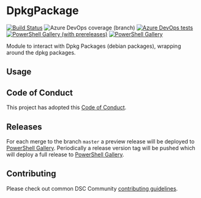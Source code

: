 # DpkgPackage

[![Build Status](https://dev.azure.com/dsccommunity/DpkgPackage/_apis/build/status/dsccommunity.DpkgPackage?branchName=master)](https://dev.azure.com/dsccommunity/DpkgPackage/_build/latest?definitionId=44&branchName=master)
![Azure DevOps coverage (branch)](https://img.shields.io/azure-devops/coverage/dsccommunity/DpkgPackage/44/master)
[![Azure DevOps tests](https://img.shields.io/azure-devops/tests/dsccommunity/DpkgPackage/44/master)](https://dsccommunity.visualstudio.com/DpkgPackage/_test/analytics?definitionId=44&contextType=build)
[![PowerShell Gallery (with prereleases)](https://img.shields.io/powershellgallery/vpre/DpkgPackage?label=DpkgPackage%20Preview)](https://www.powershellgallery.com/packages/DpkgPackage/)
[![PowerShell Gallery](https://img.shields.io/powershellgallery/v/DpkgPackage?label=DpkgPackage)](https://www.powershellgallery.com/packages/DpkgPackage/)

Module to interact with Dpkg Packages (debian packages), wrapping around the dpkg packages.

## Usage



## Code of Conduct

This project has adopted this [Code of Conduct](CODE_OF_CONDUCT.md).

## Releases

For each merge to the branch `master` a preview release will be
deployed to [PowerShell Gallery](https://www.powershellgallery.com/).
Periodically a release version tag will be pushed which will deploy a
full release to [PowerShell Gallery](https://www.powershellgallery.com/).

## Contributing

Please check out common DSC Community [contributing guidelines](https://dsccommunity.org/guidelines/contributing).
